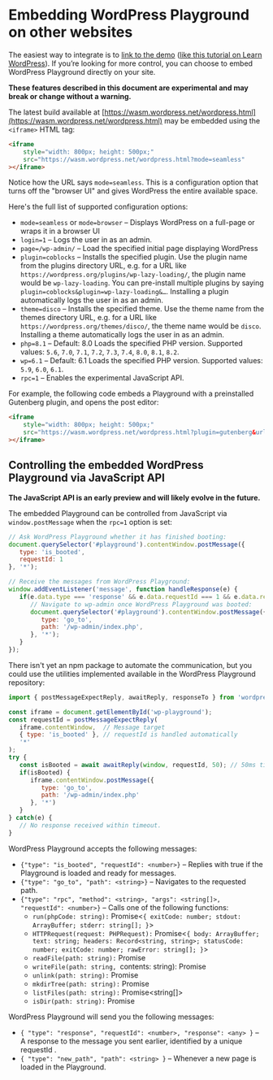 # Embedding WordPress Playground on other websites

The easiest way to integrate is to [link to the demo](https://developer.wordpress.org/playground/demo/) ([like this tutorial on Learn WordPress](https://learn.wordpress.org/tutorial/the-key-to-locking-blocks/)). If you’re looking for more control, you can choose to embed WordPress Playground directly on your site.

**These features described in this document are experimental and may break or change without a warning.**

The latest build available at [https://wasm.wordpress.net/wordpress.html](https://wasm.wordpress.net/wordpress.html) may be embedded using the `<iframe>` HTML tag:

```html
<iframe
    style="width: 800px; height: 500px;"
    src="https://wasm.wordpress.net/wordpress.html?mode=seamless"
></iframe>
```

Notice how the URL says `mode=seamless`. This is a configuration option that turns off the "browser UI" and gives WordPress the entire available space.

Here's the full list of supported configuration options:

* `mode=seamless` or `mode=browser` – Displays WordPress on a full-page or wraps it in a browser UI
* `login=1` – Logs the user in as an admin.
* `page=/wp-admin/` – Load the specified initial page displaying WordPress
* `plugin=coblocks` – Installs the specified plugin. Use the plugin name from the plugins directory URL, e.g. for a URL like `https://wordpress.org/plugins/wp-lazy-loading/`, the plugin name would be `wp-lazy-loading`. You can pre-install multiple plugins by saying `plugin=coblocks&plugin=wp-lazy-loading&…`. Installing a plugin automatically logs the user in as an admin.
* `theme=disco` – Installs the specified theme. Use the theme name from the themes directory URL, e.g. for a URL like `https://wordpress.org/themes/disco/`, the theme name would be `disco`. Installing a theme automatically logs the user in as an admin.
* `php=8.1` – Default: 8.0 Loads the specified PHP version. Supported values: `5.6`, `7.0`, `7.1`, `7.2`, `7.3`, `7.4`, `8.0`, `8.1`, `8.2`.
* `wp=6.1` – Default: 6.1 Loads the specified PHP version. Supported values: `5.9`, `6.0`, `6.1`.
* `rpc=1` – Enables the experimental JavaScript API.

For example, the following code embeds a Playground with a preinstalled Gutenberg plugin, and opens the post editor:

```html
<iframe
    style="width: 800px; height: 500px;"
    src="https://wasm.wordpress.net/wordpress.html?plugin=gutenberg&url=/wp-admin/post-new.php&mode=seamless"
></iframe>
```

## Controlling the embedded WordPress Playground via JavaScript API

**The JavaScript API is an early preview and will likely evolve in the future.**

The embedded Playground can be controlled from JavaScript via `window.postMessage` when the `rpc=1` option is set:

```js
// Ask WordPress Playground whether it has finished booting:
document.querySelector('#playground').contentWindow.postMessage({
   type: 'is_booted',
   requestId: 1
}, '*');

// Receive the messages from WordPress Playground:
window.addEventListener('message', function handleResponse(e) {
   if(e.data.type === 'response' && e.data.requestId === 1 && e.data.response === true) {
      // Navigate to wp-admin once WordPress Playground was booted:
      document.querySelector('#playground').contentWindow.postMessage({
         type: 'go_to',
         path: '/wp-admin/index.php',
      }, '*');
   }
});
```

There isn't yet an npm package to automate the communication, but you could use the utilities implemented available in the WordPress Playground repository:

```js
import { postMessageExpectReply, awaitReply, responseTo } from 'wordpress-playground/src/php-wasm-browser';

const iframe = document.getElementById('wp-playground');
const requestId = postMessageExpectReply(
   iframe.contentWindow,  // Message target
   { type: 'is_booted' }, // requestId is handled automatically
   '*'
);
try {
   const isBooted = await awaitReply(window, requestId, 50); // 50ms timeout
   if(isBooted) {
      iframe.contentWindow.postMessage({
         type: 'go_to',
         path: '/wp-admin/index.php'
      }, '*')
   }
} catch(e) {
   // No response received within timeout.
}
```

WordPress Playground accepts the following messages:

* `{"type": "is_booted", "requestId": <number>}` – Replies with true if the Playground is loaded and ready for messages.
* `{"type": "go_to", "path": <string>}` – Navigates to the requested path.
* `{"type": "rpc", "method": <string>, "args": <string[]>, "requestId": <number>}` – Calls one of the following functions:
  * `run(phpCode: string):` Promise<`{ exitCode: number; stdout: ArrayBuffer; stderr: string[]; }`>
  * `HTTPRequest(request: PHPRequest):` Promise<`{ body: ArrayBuffer; text: string; headers: Record<string, string>; statusCode: number; exitCode: number; rawError: string[]; }`>
  * `readFile(path: string):` Promise<string>
  * `writeFile(path: string, `contents: string): Promise<void>
  * `unlink(path: string):` Promise<void>
  * `mkdirTree(path: string):` Promise<void>
  * `listFiles(path: string):` Promise<string[]>
  * `isDir(path: string):` Promise<boolean>

WordPress Playground will send you the following messages:

* `{ "type": "response", "requestId": <number>, "response": <any> }` – A response to the message you sent earlier, identified by a unique requestId .
* `{ "type": "new_path", "path": <string> }` – Whenever a new page is loaded in the Playground.
